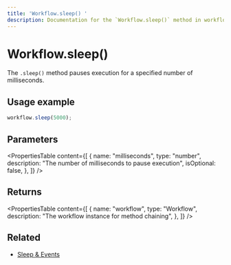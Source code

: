 ```yaml
---
title: 'Workflow.sleep() '
description: Documentation for the `Workflow.sleep()` method in workflows, which pauses execution for a specified number of milliseconds.
---
```


# Workflow.sleep()

The `.sleep()` method pauses execution for a specified number of milliseconds.

## Usage example

```typescript copy
workflow.sleep(5000);
```

## Parameters

<PropertiesTable
content={[
{
name: "milliseconds",
type: "number",
description: "The number of milliseconds to pause execution",
isOptional: false,
},
]}
/>

## Returns

<PropertiesTable
content={[
{
name: "workflow",
type: "Workflow",
description: "The workflow instance for method chaining",
},
]}
/>

## Related

- [Sleep & Events](../../../docs/workflows/pausing-execution)
